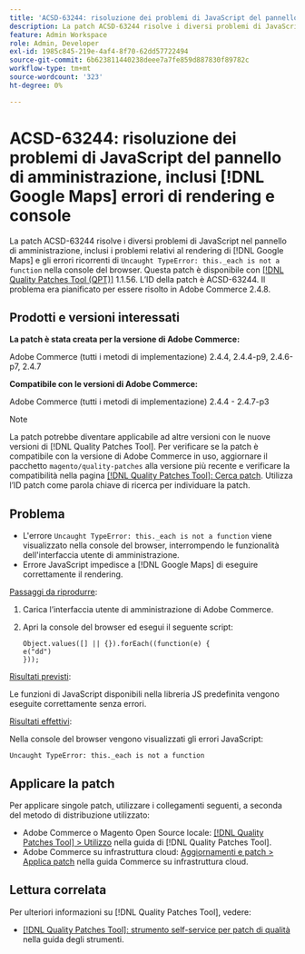 ```yaml
---
title: 'ACSD-63244: risoluzione dei problemi di JavaScript del pannello di amministrazione, inclusi  [!DNL Google Maps]  errori di rendering e console'
description: La patch ACSD-63244 risolve i diversi problemi di JavaScript nel pannello di amministrazione, inclusi i problemi relativi al rendering di  [!DNL Google Maps]  e al ricorrente errore di tipo "Uncovered TypeError"._each is not a function&grave; errors (ciascuno non è una funzione) nella console del browser.
feature: Admin Workspace
role: Admin, Developer
exl-id: 1985c845-219e-4af4-8f70-62dd57722494
source-git-commit: 6b623811440238deee7a7fe859d887830f89782c
workflow-type: tm+mt
source-wordcount: '323'
ht-degree: 0%

---
```


# ACSD-63244: risoluzione dei problemi di JavaScript del pannello di amministrazione, inclusi [!DNL Google Maps] errori di rendering e console

La patch ACSD-63244 risolve i diversi problemi di JavaScript nel pannello di amministrazione, inclusi i problemi relativi al rendering di [!DNL Google Maps] e gli errori ricorrenti di `Uncaught TypeError: this._each is not a function` nella console del browser. Questa patch è disponibile con [[!DNL Quality Patches Tool (QPT)]](/help/tools/quality-patches-tool/quality-patches-tool-to-self-serve-quality-patches.md) 1.1.56. L’ID della patch è ACSD-63244. Il problema era pianificato per essere risolto in Adobe Commerce 2.4.8.

## Prodotti e versioni interessati

**La patch è stata creata per la versione di Adobe Commerce:**

Adobe Commerce (tutti i metodi di implementazione) 2.4.4, 2.4.4-p9, 2.4.6-p7, 2.4.7

**Compatibile con le versioni di Adobe Commerce:**

Adobe Commerce (tutti i metodi di implementazione) 2.4.4 - 2.4.7-p3

>[!NOTE]
>
>La patch potrebbe diventare applicabile ad altre versioni con le nuove versioni di [!DNL Quality Patches Tool]. Per verificare se la patch è compatibile con la versione di Adobe Commerce in uso, aggiornare il pacchetto `magento/quality-patches` alla versione più recente e verificare la compatibilità nella pagina [[!DNL Quality Patches Tool]: Cerca patch](https://experienceleague.adobe.com/tools/commerce-quality-patches/index.html?lang=it). Utilizza l’ID patch come parola chiave di ricerca per individuare la patch.

## Problema

* L&#39;errore `Uncaught TypeError: this._each is not a function` viene visualizzato nella console del browser, interrompendo le funzionalità dell&#39;interfaccia utente di amministrazione.
* Errore JavaScript impedisce a [!DNL Google Maps] di eseguire correttamente il rendering.

<u>Passaggi da riprodurre</u>:

1. Carica l’interfaccia utente di amministrazione di Adobe Commerce.
1. Apri la console del browser ed esegui il seguente script:

   ```
   Object.values([] || {}).forEach((function(e) {  
   e("dd")  
   }));  
   ```

<u>Risultati previsti</u>:

Le funzioni di JavaScript disponibili nella libreria JS predefinita vengono eseguite correttamente senza errori.

<u>Risultati effettivi</u>:

Nella console del browser vengono visualizzati gli errori JavaScript:

```
Uncaught TypeError: this._each is not a function
```

## Applicare la patch

Per applicare singole patch, utilizzare i collegamenti seguenti, a seconda del metodo di distribuzione utilizzato:

* Adobe Commerce o Magento Open Source locale: [[!DNL Quality Patches Tool] > Utilizzo](/help/tools/quality-patches-tool/usage.md) nella guida di [!DNL Quality Patches Tool].
* Adobe Commerce su infrastruttura cloud: [Aggiornamenti e patch > Applica patch](https://experienceleague.adobe.com/docs/commerce-cloud-service/user-guide/develop/upgrade/apply-patches.html?lang=it) nella guida Commerce su infrastruttura cloud.

## Lettura correlata

Per ulteriori informazioni su [!DNL Quality Patches Tool], vedere:

* [[!DNL Quality Patches Tool]: strumento self-service per patch di qualità](/help/tools/quality-patches-tool/quality-patches-tool-to-self-serve-quality-patches.md) nella guida degli strumenti.
